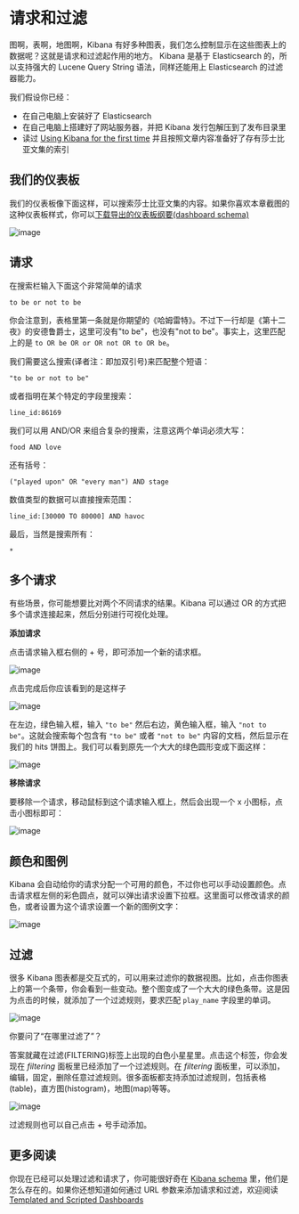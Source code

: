 # 请求和过滤

图啊，表啊，地图啊，Kibana 有好多种图表，我们怎么控制显示在这些图表上的数据呢？这就是请求和过滤起作用的地方。 Kibana 是基于 Elasticsearch 的，所以支持强大的 Lucene Query String 语法，同样还能用上 Elasticsearch 的过滤器能力。

我们假设你已经：

* 在自己电脑上安装好了 Elasticsearch
* 在自己电脑上搭建好了网站服务器，并把 Kibana 发行包解压到了发布目录里
* 读过 [Using Kibana for the first time](http://www.elasticsearch.org/guide/en/kibana/current/using-kibana-for-the-first-time.html) 并且按照文章内容准备好了存有莎士比亚文集的索引

## 我们的仪表板

我们的仪表板像下面这样，可以搜索莎士比亚文集的内容。如果你喜欢本章截图的这种仪表板样式，你可以[下载导出的仪表板纲要(dashboard schema)](http://www.elasticsearch.org/guide/en/kibana/current/snippets/plays.json)

![image](http://www.elasticsearch.org/guide/en/kibana/current/tutorials/queries_filters/plays.png)

## 请求

在搜索栏输入下面这个非常简单的请求

```
to be or not to be
```

你会注意到，表格里第一条就是你期望的《哈姆雷特》。不过下一行却是《第十二夜》的安德鲁爵士，这里可没有"to be"，也没有"not to be"。事实上，这里匹配上的是 `to OR be OR or OR not OR to OR be`。

我们需要这么搜索(译者注：即加双引号)来匹配整个短语：

```
"to be or not to be"
```

或者指明在某个特定的字段里搜索：

```
line_id:86169
```

我们可以用 AND/OR 来组合复杂的搜索，注意这两个单词必须大写：

```
food AND love
```

还有括号：

```
("played upon" OR "every man") AND stage
```

数值类型的数据可以直接搜索范围：

```
line_id:[30000 TO 80000] AND havoc
```

最后，当然是搜索所有：

```
*
```

## 多个请求

有些场景，你可能想要比对两个不同请求的结果。Kibana 可以通过 OR 的方式把多个请求连接起来，然后分别进行可视化处理。

**添加请求**

点击请求输入框右侧的 + 号，即可添加一个新的请求框。

![image](http://www.elasticsearch.org/guide/en/kibana/current/tutorials/queries_filters/Addquery.png)

点击完成后你应该看到的是这样子

![image](http://www.elasticsearch.org/guide/en/kibana/current/tutorials/queries_filters/split.png)

在左边，绿色输入框，输入 `"to be"` 然后右边，黄色输入框，输入 `"not to be"`。这就会搜索每个包含有 `"to be"` 或者 `"not to be"` 内容的文档，然后显示在我们的 hits 饼图上。我们可以看到原先一个大大的绿色圆形变成下面这样：

![image](http://www.elasticsearch.org/guide/en/kibana/current/tutorials/queries_filters/pieslice.png)

**移除请求**

要移除一个请求，移动鼠标到这个请求输入框上，然后会出现一个 x 小图标，点击小图标即可：

![image](http://www.elasticsearch.org/guide/en/kibana/current/tutorials/queries_filters/remove.png)

## 颜色和图例

Kibana 会自动给你的请求分配一个可用的颜色，不过你也可以手动设置颜色。点击请求框左侧的彩色圆点，就可以弹出请求设置下拉框。这里面可以修改请求的颜色，或者设置为这个请求设置一个新的图例文字：

![image](http://www.elasticsearch.org/guide/en/kibana/current/tutorials/queries_filters/settings.png)

## 过滤

很多 Kibana 图表都是交互式的，可以用来过滤你的数据视图。比如，点击你图表上的第一个条带，你会看到一些变动。整个图变成了一个大大的绿色条带。这是因为点击的时候，就添加了一个过滤规则，要求匹配 `play_name` 字段里的单词。

![image](http://www.elasticsearch.org/guide/en/kibana/current/tutorials/queries_filters/comedyoferrors.png)

你要问了“在哪里过滤了”？

答案就藏在过滤(FILTERING)标签上出现的白色小星星里。点击这个标签，你会发现在 *filtering* 面板里已经添加了一个过滤规则。在 *filtering* 面板里，可以添加，编辑，固定，删除任意过滤规则。很多面板都支持添加过滤规则，包括表格(table)，直方图(histogram)，地图(map)等等。

![image](http://www.elasticsearch.org/guide/en/kibana/current/tutorials/queries_filters/filteradded.png)

过滤规则也可以自己点击 + 号手动添加。

## 更多阅读

你现在已经可以处理过滤和请求了，你可能很好奇在 [Kibana schema](http://www.elasticsearch.org/guide/en/kibana/current/_dashboard_schema.html) 里，他们是怎么存在的。如果你还想知道如何通过 URL 参数来添加请求和过滤，欢迎阅读 [Templated and Scripted Dashboards](http://www.elasticsearch.org/guide/en/kibana/current/templated-and-scripted-dashboards.html)
